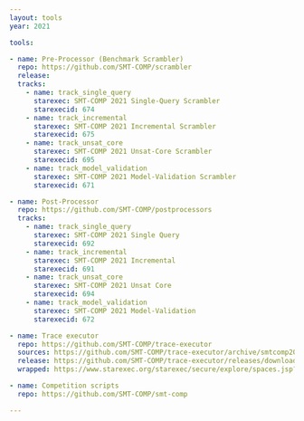 ```yaml
---
layout: tools
year: 2021

tools:

- name: Pre-Processor (Benchmark Scrambler)
  repo: https://github.com/SMT-COMP/scrambler
  release:
  tracks:
    - name: track_single_query
      starexec: SMT-COMP 2021 Single-Query Scrambler
      starexecid: 674
    - name: track_incremental
      starexec: SMT-COMP 2021 Incremental Scrambler
      starexecid: 675
    - name: track_unsat_core
      starexec: SMT-COMP 2021 Unsat-Core Scrambler
      starexecid: 695
    - name: track_model_validation
      starexec: SMT-COMP 2021 Model-Validation Scrambler
      starexecid: 671

- name: Post-Processor
  repo: https://github.com/SMT-COMP/postprocessors
  tracks:
    - name: track_single_query
      starexec: SMT-COMP 2021 Single Query
      starexecid: 692
    - name: track_incremental
      starexec: SMT-COMP 2021 Incremental
      starexecid: 691
    - name: track_unsat_core
      starexec: SMT-COMP 2021 Unsat Core
      starexecid: 694
    - name: track_model_validation
      starexec: SMT-COMP 2021 Model-Validation
      starexecid: 672

- name: Trace executor
  repo: https://github.com/SMT-COMP/trace-executor
  sources: https://github.com/SMT-COMP/trace-executor/archive/smtcomp2021.tar.gz
  release: https://github.com/SMT-COMP/trace-executor/releases/download/smtcomp2021/SMT-COMP-2021-trace-executor.tar.gz
  wrapped: https://www.starexec.org/starexec/secure/explore/spaces.jsp?id=414650

- name: Competition scripts
  repo: https://github.com/SMT-COMP/smt-comp

---
```

